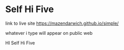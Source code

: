 # Self Hi Five

link to live site https://mazendarwich.github.io/simple/

whatever i type will appear on public web

HI 
Self Hi Five

